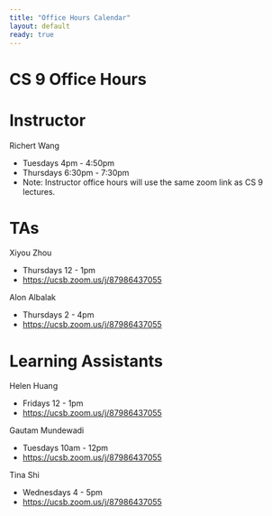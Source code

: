 ```yaml
---
title: "Office Hours Calendar"
layout: default
ready: true
---
```


<h1><strong>CS 9 Office Hours</strong></h1>

# Instructor
Richert Wang

* Tuesdays 4pm - 4:50pm
* Thursdays 6:30pm - 7:30pm
* Note: Instructor office hours will use the same zoom link as CS 9 lectures.

# TAs

Xiyou Zhou

* Thursdays 12 - 1pm
* https://ucsb.zoom.us/j/87986437055


Alon Albalak

* Thursdays 2 - 4pm
* https://ucsb.zoom.us/j/87986437055

# Learning Assistants

Helen Huang

* Fridays 12 - 1pm
* https://ucsb.zoom.us/j/87986437055

Gautam Mundewadi

* Tuesdays 10am - 12pm
* https://ucsb.zoom.us/j/87986437055

Tina Shi

* Wednesdays 4 - 5pm
* https://ucsb.zoom.us/j/87986437055
